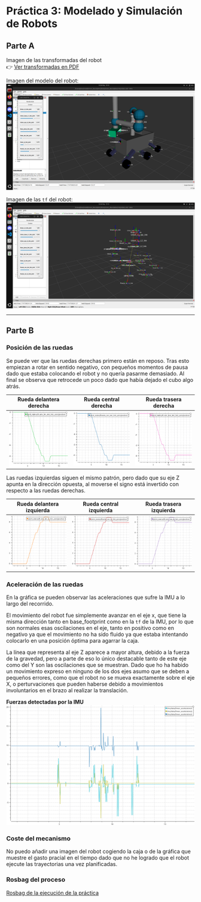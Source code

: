 # Práctica 3: Modelado y Simulación de Robots

## Parte A

Imagen de las transformadas del robot  
👉 [Ver transformadas en PDF](data/rover_frames.pdf)  

Imagen del modelo del robot:  
![Modelo del robot](data/rover_model.png)

Imagen de las `tf` del robot:  
![Transformaciones del robot](data/rover_tfs.png)

---

## Parte B

### Posición de las ruedas
Se puede ver que las ruedas derechas primero están en reposo. Tras esto empiezan a rotar en sentido negativo, con pequeños momentos de pausa dado que estaba colocando el robot y no quería pasarme demasiado. Al final se observa que retrocede un poco dado que había dejado el cubo algo atrás.

| **Rueda delantera derecha** |  **Rueda central derecha** | **Rueda trasera derecha** |
| :---: | :---: | :---: |
| ![Rueda delantera derecha](data/plot_del_der.png) | ![Rueda central derecha](data/plot_cen_der.png) | ![Rueda trasera derecha](data/plot_tras_der.png) |

Las ruedas izquierdas siguen el mismo patrón, pero dado que su eje Z apunta en la dirección opuesta, al moverse el signo está invertido con respecto a las ruedas derechas.

| **Rueda delantera izquierda**  |  **Rueda central izquierda**   | **Rueda trasera izquierda**  |
| :---: | :---: | :---: |
| ![Rueda delantera izquierda](data/plot_del_iz.png) | ![Rueda central izquierda](data/plot_cen_iz.png) | ![Rueda trasera izquierda](data/plot_tras_iz.png) |

### Aceleración de las ruedas

En la gráfica se pueden observar las aceleraciones que sufre la IMU a lo largo del recorrido.

El movimiento del robot fue simplemente avanzar en el eje x, que tiene la misma dirección tanto en base_footprint como en la `tf` de la IMU, por lo que son normales esas oscilaciones en el eje, tanto en positivo como en negativo ya que el movimiento no ha sido fluido ya que estaba intentando colocarlo en una posición óptima para agarrar la caja.

La línea que representa al eje Z aparece a mayor altura, debido a la fuerza de la gravedad, pero a parte de eso lo único destacable tanto de este eje como del Y son las oscilaciones que se muestran. Dado que ho ha habido un movimiento expreso en ninguno de los dos ejes asumo que se deben a pequeños errores, como que el robot no se mueva exactamente sobre el eje X, o perturvaciones que pueden haberse debido a movimientos involuntarios en el brazo al realizar la translación.

**Fuerzas detectadas por la IMU**  
![IMU](data/plot_aceleracion.png)


### Coste del mecanismo
No puedo añadir una imagen del robot cogiendo la caja o de la gráfica que muestre el gasto pracial en el tiempo dado que no he logrado que el robot ejecute las trayectorias una vez planificadas.

### Rosbag del proceso
[Rosbag de la ejecución de la práctica](https://urjc-my.sharepoint.com/:f:/g/personal/d_lopezm_2022_alumnos_urjc_es/ErMHlDa3HJNNtZf15pczcjMBOtxUywlsjJ3Jw8LkqS-MvA?e=a9YT0R)
